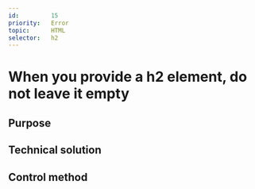 ```yaml
---
id:         15
priority:   Error
topic:      HTML
selector:   h2
---
```


# When you provide a h2 element, do not leave it empty
## Purpose

## Technical solution

## Control method

